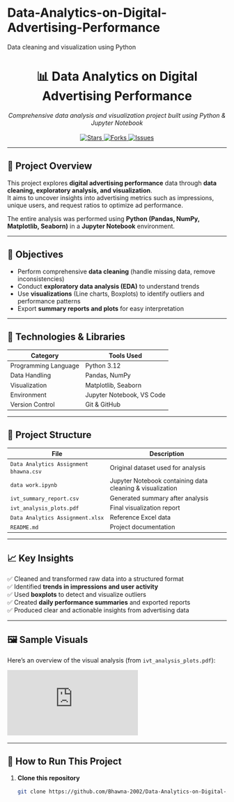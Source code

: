 # Data-Analytics-on-Digital-Advertising-Performance
Data cleaning and visualization using Python
<!-- PROJECT TITLE -->
<h1 align="center">📊 Data Analytics on Digital Advertising Performance</h1>

<p align="center">
  <em>Comprehensive data analysis and visualization project built using Python & Jupyter Notebook</em>
  <br><br>
  <a href="https://github.com/Bhawna-2002/Data-Analytics-on-Digital-Advertising-Performance/stargazers">
    <img src="https://img.shields.io/github/stars/Bhawna-2002/Data-Analytics-on-Digital-Advertising-Performance?color=yellow&style=for-the-badge" alt="Stars">
  </a>
  <a href="https://github.com/Bhawna-2002/Data-Analytics-on-Digital-Advertising-Performance/network/members">
    <img src="https://img.shields.io/github/forks/Bhawna-2002/Data-Analytics-on-Digital-Advertising-Performance?color=blue&style=for-the-badge" alt="Forks">
  </a>
  <a href="https://github.com/Bhawna-2002/Data-Analytics-on-Digital-Advertising-Performance/issues">
    <img src="https://img.shields.io/github/issues/Bhawna-2002/Data-Analytics-on-Digital-Advertising-Performance?color=red&style=for-the-badge" alt="Issues">
  </a>
</p>

---

## 🧠 **Project Overview**

This project explores **digital advertising performance** data through **data cleaning, exploratory analysis, and visualization**.  
It aims to uncover insights into advertising metrics such as impressions, unique users, and request ratios to optimize ad performance.

The entire analysis was performed using **Python (Pandas, NumPy, Matplotlib, Seaborn)** in a **Jupyter Notebook** environment.

---

## 🎯 **Objectives**

- Perform comprehensive **data cleaning** (handle missing data, remove inconsistencies)
- Conduct **exploratory data analysis (EDA)** to understand trends
- Use **visualizations** (Line charts, Boxplots) to identify outliers and performance patterns
- Export **summary reports and plots** for easy interpretation

---

## 🧰 **Technologies & Libraries**

| Category | Tools Used |
|-----------|-------------|
| Programming Language | Python 3.12 |
| Data Handling | Pandas, NumPy |
| Visualization | Matplotlib, Seaborn |
| Environment | Jupyter Notebook, VS Code |
| Version Control | Git & GitHub |

---

## 📂 **Project Structure**

| File | Description |
|------|-------------|
| `Data Analytics Assignment bhawna.csv` | Original dataset used for analysis |
| `data work.ipynb` | Jupyter Notebook containing data cleaning & visualization |
| `ivt_summary_report.csv` | Generated summary after analysis |
| `ivt_analysis_plots.pdf` | Final visualization report |
| `Data Analytics Assignment.xlsx` | Reference Excel data |
| `README.md` | Project documentation |

---

## 📈 **Key Insights**

✅ Cleaned and transformed raw data into a structured format  
✅ Identified **trends in impressions and user activity**  
✅ Used **boxplots** to detect and visualize outliers  
✅ Created **daily performance summaries** and exported reports  
✅ Produced clear and actionable insights from advertising data  

---

## 🖼️ **Sample Visuals**

Here’s an overview of the visual analysis (from `ivt_analysis_plots.pdf`):

![Visualization Example](https://github.com/Bhawna-2002/Data-Analytics-on-Digital-Advertising-Performance/raw/main/ivt_analysis_plots.pdf)

---

## 🚀 **How to Run This Project**

1. **Clone this repository**
   ```bash
   git clone https://github.com/Bhawna-2002/Data-Analytics-on-Digital-Advertising-Performance.git
